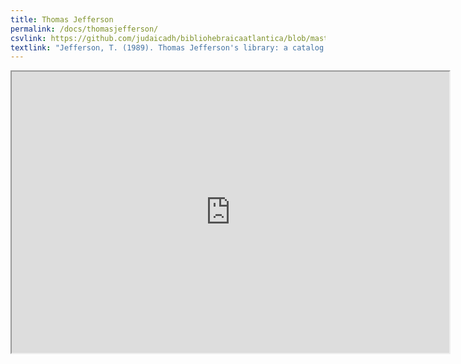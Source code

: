 ```yaml
---
title: Thomas Jefferson
permalink: /docs/thomasjefferson/
csvlink: https://github.com/judaicadh/bibliohebraicaatlantica/blob/master/Thomas%20Jefferson/WorldCat_3740637.csv
textlink: "Jefferson, T. (1989). Thomas Jefferson's library: a catalog with the entries in his own order. Washington: Library of Congress ."
---
```


<iframe width="700" height="450" src="https://hdl.handle.net/2027/pur1.32754004402792?urlappend=%3Bui=embed"></iframe>